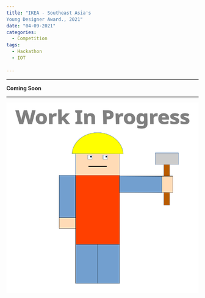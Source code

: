 ```yaml
---
title: "IKEA - Southeast Asia's
Young Designer Award., 2021"
date: "04-09-2021"
categories:
  - Competition
tags:
  - Hackathon
  - IOT

---
```


***

<strong>Coming Soon</strong>

***

![WIP](/assets/images/common/WIP.png)
